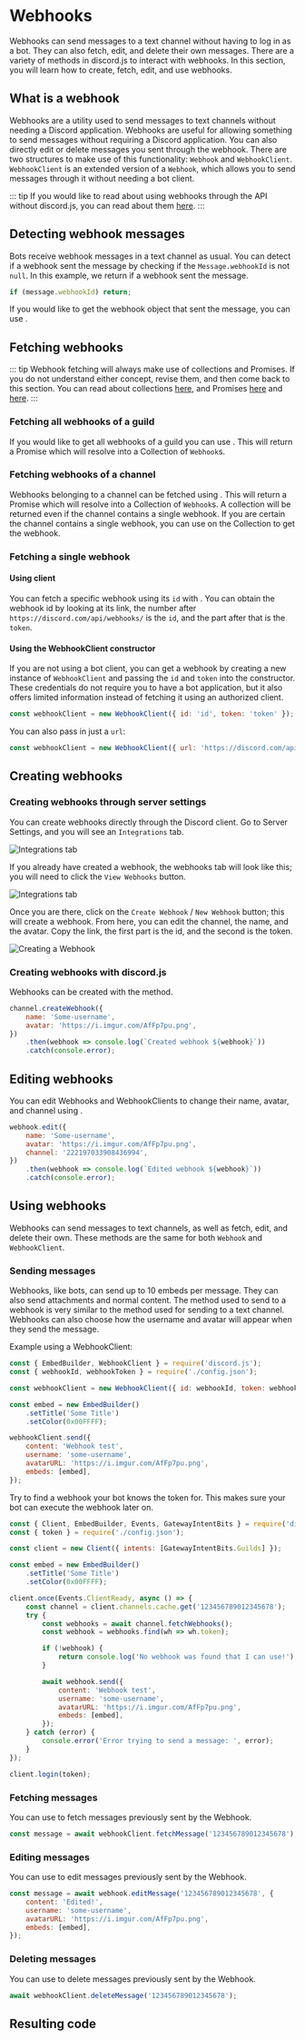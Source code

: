 # Webhooks

Webhooks can send messages to a text channel without having to log in as a bot. They can also fetch, edit, and delete their own messages. There are a variety of methods in discord.js to interact with webhooks. In this section, you will learn how to create, fetch, edit, and use webhooks.

## What is a webhook

Webhooks are a utility used to send messages to text channels without needing a Discord application. Webhooks are useful for allowing something to send messages without requiring a Discord application. You can also directly edit or delete messages you sent through the webhook. There are two structures to make use of this functionality: `Webhook` and `WebhookClient`. `WebhookClient` is an extended version of a `Webhook`, which allows you to send messages through it without needing a bot client.

::: tip
If you would like to read about using webhooks through the API without discord.js, you can read about them [here](https://discord.com/developers/docs/resources/webhook).
:::

## Detecting webhook messages

Bots receive webhook messages in a text channel as usual. You can detect if a webhook sent the message by checking if the `Message.webhookId` is not `null`. In this example, we return if a webhook sent the message.

<!-- eslint-skip -->
```js
if (message.webhookId) return;
```

If you would like to get the webhook object that sent the message, you can use <DocsLink path="class/Message?scrollTo=fetchWebhook" type="method" />.

## Fetching webhooks

::: tip
Webhook fetching will always make use of collections and Promises. If you do not understand either concept, revise them, and then come back to this section.  You can read about collections [here](/additional-info/collections.md), and Promises [here](/additional-info/async-await.md) and [here](https://developer.mozilla.org/en-US/docs/Web/JavaScript/Guide/Using_promises).
:::

### Fetching all webhooks of a guild

If you would like to get all webhooks of a guild you can use <DocsLink path="class/Guild?scrollTo=fetchWebhooks" type="method" />. This will return a Promise which will resolve into a Collection of `Webhook`s.

### Fetching webhooks of a channel

Webhooks belonging to a channel can be fetched using <DocsLink path="class/TextChannel?scrollTo=fetchWebhooks" type="method" />. This will return a Promise which will resolve into a Collection of `Webhook`s. A collection will be returned even if the channel contains a single webhook. If you are certain the channel contains a single webhook, you can use <DocsLink section="collection" path="Collection:Class#first" type="method" /> on the Collection to get the webhook.

### Fetching a single webhook

#### Using client

You can fetch a specific webhook using its `id` with <DocsLink path="class/Client?scrollTo=fetchWebhook" type="method" />. You can obtain the webhook id by looking at its link, the number after `https://discord.com/api/webhooks/` is the `id`, and the part after that is the `token`.

#### Using the WebhookClient constructor

If you are not using a bot client, you can get a webhook by creating a new instance of `WebhookClient` and passing the `id` and `token` into the constructor. These credentials do not require you to have a bot application, but it also offers limited information instead of fetching it using an authorized client.

```js
const webhookClient = new WebhookClient({ id: 'id', token: 'token' });
```

You can also pass in just a `url`:

```js
const webhookClient = new WebhookClient({ url: 'https://discord.com/api/webhooks/id/token' });
```

## Creating webhooks

### Creating webhooks through server settings

You can create webhooks directly through the Discord client. Go to Server Settings, and you will see an `Integrations` tab.

![Integrations tab](./images/creating-webhooks-1.png)

If you already have created a webhook, the webhooks tab will look like this; you will need to click the `View Webhooks` button.

![Integrations tab](./images/creating-webhooks-2.png)

Once you are there, click on the `Create Webhook` / `New Webhook` button; this will create a webhook. From here, you can edit the channel, the name, and the avatar. Copy the link, the first part is the id, and the second is the token.

![Creating a Webhook](./images/creating-webhooks-3.png)

### Creating webhooks with discord.js

Webhooks can be created with the <DocsLink path="class/TextChannel?scrollTo=createWebhook" type="method" /> method.

```js
channel.createWebhook({
	name: 'Some-username',
	avatar: 'https://i.imgur.com/AfFp7pu.png',
})
	.then(webhook => console.log(`Created webhook ${webhook}`))
	.catch(console.error);
```

## Editing webhooks

You can edit Webhooks and WebhookClients to change their name, avatar, and channel using <DocsLink path="class/Webhook?scrollTo=edit" type="method" />.

```js
webhook.edit({
	name: 'Some-username',
	avatar: 'https://i.imgur.com/AfFp7pu.png',
	channel: '222197033908436994',
})
	.then(webhook => console.log(`Edited webhook ${webhook}`))
	.catch(console.error);
```

## Using webhooks

Webhooks can send messages to text channels, as well as fetch, edit, and delete their own. These methods are the same for both `Webhook` and `WebhookClient`.

### Sending messages

Webhooks, like bots, can send up to 10 embeds per message. They can also send attachments and normal content. The <DocsLink path="class/Webhook?scrollTo=send" type="method" /> method used to send to a webhook is very similar to the method used for sending to a text channel. Webhooks can also choose how the username and avatar will appear when they send the message.

Example using a WebhookClient:

```js
const { EmbedBuilder, WebhookClient } = require('discord.js');
const { webhookId, webhookToken } = require('./config.json');

const webhookClient = new WebhookClient({ id: webhookId, token: webhookToken });

const embed = new EmbedBuilder()
	.setTitle('Some Title')
	.setColor(0x00FFFF);

webhookClient.send({
	content: 'Webhook test',
	username: 'some-username',
	avatarURL: 'https://i.imgur.com/AfFp7pu.png',
	embeds: [embed],
});
```

Try to find a webhook your bot knows the token for. This makes sure your bot can execute the webhook later on.

```js
const { Client, EmbedBuilder, Events, GatewayIntentBits } = require('discord.js');
const { token } = require('./config.json');

const client = new Client({ intents: [GatewayIntentBits.Guilds] });

const embed = new EmbedBuilder()
	.setTitle('Some Title')
	.setColor(0x00FFFF);

client.once(Events.ClientReady, async () => {
	const channel = client.channels.cache.get('123456789012345678');
	try {
		const webhooks = await channel.fetchWebhooks();
		const webhook = webhooks.find(wh => wh.token);

		if (!webhook) {
			return console.log('No webhook was found that I can use!');
		}

		await webhook.send({
			content: 'Webhook test',
			username: 'some-username',
			avatarURL: 'https://i.imgur.com/AfFp7pu.png',
			embeds: [embed],
		});
	} catch (error) {
		console.error('Error trying to send a message: ', error);
	}
});

client.login(token);
```

### Fetching messages

You can use <DocsLink path="class/Webhook?scrollTo=fetchMessage" type="method" /> to fetch messages previously sent by the Webhook.

<!-- eslint-skip -->

```js
const message = await webhookClient.fetchMessage('123456789012345678');
```

### Editing messages

You can use <DocsLink path="class/Webhook?scrollTo=editMessage" type="method" /> to edit messages previously sent by the Webhook.

<!-- eslint-skip -->

```js
const message = await webhook.editMessage('123456789012345678', {
	content: 'Edited!',
	username: 'some-username',
	avatarURL: 'https://i.imgur.com/AfFp7pu.png',
	embeds: [embed],
});
```

### Deleting messages

You can use <DocsLink path="class/Webhook?scrollTo=deleteMessage" type="method" /> to delete messages previously sent by the Webhook.

<!-- eslint-skip -->

```js
await webhookClient.deleteMessage('123456789012345678');
```

## Resulting code

<ResultingCode/>
